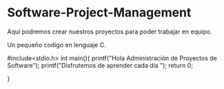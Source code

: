 # Software-Project-Management

Aquí podremos crear nuestros proyectos para poder trabajar en equipo.

Un pequeño codigo en lenguaje C.

#include<stdio.h>
int main(){
  printf("Hola Administración de Proyectos de Software");
  printf("Disfrutemos de aprender cada día ");
return 0; 

}
